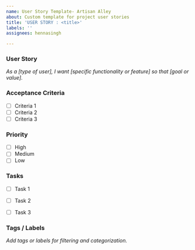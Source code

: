 ```yaml
---
name: User Story Template- Artisan Alley
about: Custom template for project user stories
title: 'USER STORY : <title>'
labels: ''
assignees: hennasingh

---
```


### **User Story**

*As a [type of user], I want [specific functionality or feature] so that [goal or value].*

### **Acceptance Criteria**
- [ ] Criteria 1
- [ ] Criteria 2
- [ ] Criteria 3

### **Priority**
- [ ] High
- [ ] Medium
- [ ] Low

### **Tasks**
- [ ] Task 1
- [ ] Task 2
- [ ] Task 3


### **Tags / Labels**
_Add tags or labels for filtering and categorization._
